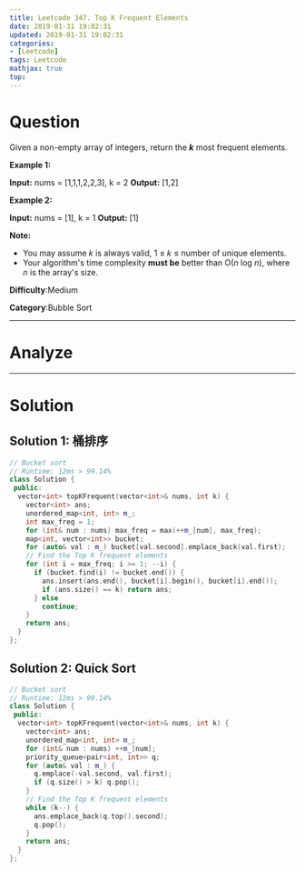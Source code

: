 ```yaml
---
title: Leetcode 347. Top K Frequent Elements
date: 2019-01-31 19:02:31
updated: 2019-01-31 19:02:31
categories: 
- [Leetcode]
tags: Leetcode
mathjax: true
top:
---
```


# Question

Given a non-empty array of integers, return the  **_k_**  most frequent elements.

**Example 1:**

**Input:** nums = [1,1,1,2,2,3], k = 2
**Output:** [1,2]

**Example 2:**

**Input:** nums = [1], k = 1
**Output:** [1]

**Note:**

-   You may assume  _k_  is always valid, 1 ≤  _k_  ≤ number of unique elements.
-   Your algorithm's time complexity  **must be**  better than O(_n_  log  _n_), where  _n_  is the array's size.

**Difficulty**:Medium

**Category**:Bubble Sort

<!-- more -->

------------

# Analyze

------------

# Solution

## Solution 1: 桶排序

```cpp
// Bucket sort
// Runtime: 12ms > 99.14%
class Solution {
 public:
  vector<int> topKFrequent(vector<int>& nums, int k) {
    vector<int> ans;
    unordered_map<int, int> m_;
    int max_freq = 1;
    for (int& num : nums) max_freq = max(++m_[num], max_freq);
    map<int, vector<int>> bucket;
    for (auto& val : m_) bucket[val.second].emplace_back(val.first);
    // Find the Top K frequent elements
    for (int i = max_freq; i >= 1; --i) {
      if (bucket.find(i) != bucket.end()) {
        ans.insert(ans.end(), bucket[i].begin(), bucket[i].end());
        if (ans.size() == k) return ans;
      } else
        continue;
    }
    return ans;
  }
};
```

## Solution 2: Quick Sort

```cpp
// Bucket sort
// Runtime: 12ms > 99.14%
class Solution {
 public:
  vector<int> topKFrequent(vector<int>& nums, int k) {
    vector<int> ans;
    unordered_map<int, int> m_;
    for (int& num : nums) ++m_[num];
    priority_queue<pair<int, int>> q;
    for (auto& val : m_) {
      q.emplace(-val.second, val.first);
      if (q.size() > k) q.pop();
    }
    // Find the Top K frequent elements
    while (k--) {
      ans.emplace_back(q.top().second);
      q.pop();
    }
    return ans;
  }
};
```